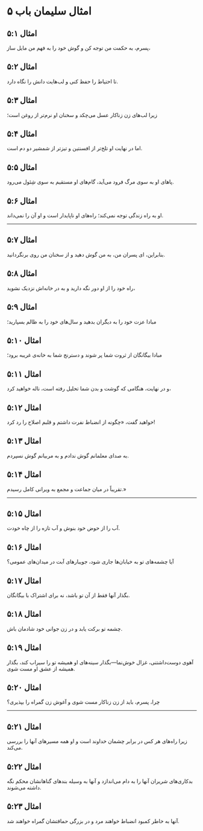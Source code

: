 # امثال سلیمان باب ۵

## امثال ۵:۱

پسرم، به حکمت من توجه کن و گوش خود را به فهم من مایل ساز،

## امثال ۵:۲

تا احتیاط را حفظ کنی و لب‌هایت دانش را نگاه دارد.

## امثال ۵:۳

زیرا لب‌های زن زناکار عسل می‌چکد و سخنان او نرم‌تر از روغن است؛

## امثال ۵:۴

اما در نهایت او تلخ‌تر از افسنتین و تیزتر از شمشیر دو دم است.

## امثال ۵:۵

پاهای او به سوی مرگ فرود می‌آید، گام‌های او مستقیم به سوی شِئول می‌رود.

## امثال ۵:۶

او به راه زندگی توجه نمی‌کند؛ راه‌های او ناپایدار است و او آن را نمی‌داند.

---

## امثال ۵:۷

بنابراین، ای پسران من، به من گوش دهید و از سخنان من روی برنگردانید.

## امثال ۵:۸

راه خود را از او دور نگه دارید و به در خانه‌اش نزدیک نشوید،

## امثال ۵:۹

مبادا عزت خود را به دیگران بدهید و سال‌های خود را به ظالم بسپارید؛

## امثال ۵:۱۰

مبادا بیگانگان از ثروت شما پر شوند و دسترنج شما به خانه‌ی غریبه برود؛

## امثال ۵:۱۱

و در نهایت، هنگامی که گوشت و بدن شما تحلیل رفته است، ناله خواهید کرد،

## امثال ۵:۱۲

خواهید گفت، «چگونه از انضباط نفرت داشتم و قلبم اصلاح را رد کرد!

## امثال ۵:۱۳

به صدای معلمانم گوش ندادم و به مربیانم گوش نسپردم.

## امثال ۵:۱۴

تقریباً در میان جماعت و مجمع به ویرانی کامل رسیدم.»

---

## امثال ۵:۱۵

آب را از حوض خود بنوش و آب تازه را از چاه خودت.

## امثال ۵:۱۶

آیا چشمه‌های تو به خیابان‌ها جاری شود، جویبارهای آبت در میدان‌های عمومی؟

## امثال ۵:۱۷

بگذار آنها فقط از آن تو باشد، نه برای اشتراک با بیگانگان.

## امثال ۵:۱۸

چشمه تو برکت یابد و در زن جوانی خود شادمان باش.

## امثال ۵:۱۹

آهوی دوست‌داشتنی، غزال خوش‌نما—بگذار سینه‌های او همیشه تو را سیراب کند، بگذار همیشه از عشق او مست شوی.

## امثال ۵:۲۰

چرا، پسرم، باید از زن زناکار مست شوی و آغوش زن گمراه را بپذیری؟

---

## امثال ۵:۲۱

زیرا راه‌های هر کس در برابر چشمان خداوند است و او همه مسیرهای آنها را بررسی می‌کند.

## امثال ۵:۲۲

بدکاری‌های شریران آنها را به دام می‌اندازد و آنها به وسیله بندهای گناهانشان محکم نگه داشته می‌شوند.

## امثال ۵:۲۳

آنها به خاطر کمبود انضباط خواهند مرد و در بزرگی حماقتشان گمراه خواهند شد.
